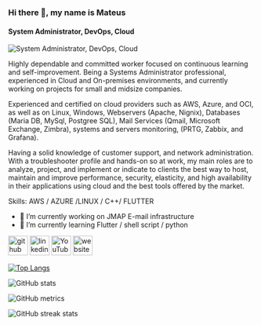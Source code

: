 ### Hi there 👋, my name is Mateus
#### System Administrator, DevOps, Cloud
![System Administrator, DevOps, Cloud](https://techaccess.co.za/wp-content/uploads/2021/12/Black-Technology-LinkedIn-Banner-9.jpg)

Highly dependable and committed worker focused on continuous learning and self-improvement. Being a Systems Administrator professional, experienced in Cloud and On-premises environments, and currently working on projects for small and midsize companies.

Experienced and certified on cloud providers such as AWS, Azure, and OCI, as well as on Linux, Windows, Webservers (Apache, Nignix), Databases (Maria DB, MySql, Postgree SQL), Mail Services (Qmail, Microsoft Exchange, Zimbra), systems and servers monitoring, (PRTG, Zabbix, and Grafana).

Having a solid knowledge of customer support, and network administration. With a troubleshooter profile and hands-on so at work, my main roles are to analyze, project, and implement or indicate to clients the best way to host, maintain and improve performance, security, elasticity, and high availability in their applications using cloud and the best tools offered by the market.

Skills: AWS / AZURE /LINUX  / C++/ FLUTTER  

- 🔭 I’m currently working on JMAP E-mail infrastructure 
- 🌱 I’m currently learning Flutter / shell script / python 


[<img src='https://cdn.jsdelivr.net/npm/simple-icons@3.0.1/icons/github.svg' alt='github' height='40'>](https://github.com/M-HFM)  [<img src='https://cdn.jsdelivr.net/npm/simple-icons@3.0.1/icons/linkedin.svg' alt='linkedin' height='40'>](https://www.linkedin.com/in/mateus-h-f-mello/)  [<img src='https://cdn.jsdelivr.net/npm/simple-icons@3.0.1/icons/youtube.svg' alt='YouTube' height='40'>](https://www.youtube.com/channel/MMFullPlace)  [<img src='https://cdn.jsdelivr.net/npm/simple-icons@3.0.1/icons/icloud.svg' alt='website' height='40'>](https://mateus.hfmello.com/)  

[![Top Langs](https://github-readme-stats.vercel.app/api/top-langs/?username=M-HFM)](https://github.com/anuraghazra/github-readme-stats)

![GitHub stats](https://github-readme-stats.vercel.app/api?username=M-HFM&show_icons=true)  

![GitHub metrics](https://metrics.lecoq.io/M-HFM)  

![GitHub streak stats](https://streak-stats.demolab.com/?user=M-HFM)  



